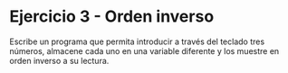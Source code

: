 # Ejercicio 3 - Orden inverso

Escribe un programa que permita introducir a través del teclado tres números, almacene cada uno en una variable diferente y los muestre en orden inverso a su lectura.
